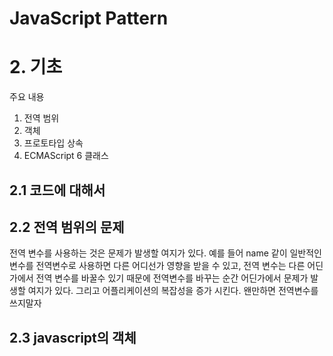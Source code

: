 JavaScript Pattern
======================

# 2. 기초
주요 내용

1. 전역 범위
2. 객체
3. 프로토타입 상속
4. ECMAScript 6 클래스

## 2.1 코드에 대해서
## 2.2 전역 범위의 문제
전역 변수를 사용하는 것은 문제가 발생할 여지가 있다. 예를 들어 name 같이 일반적인 변수를 전역변수로 사용하면 다른 어디선가 영향을 받을 수 있고, 전역 변수는 다른 어딘가에서 전역 변수를 바꿀수 있기 때문에 전역변수를 바꾸는 순간 어딘가에서 문제가 발생할 여지가 있다. 그리고 어플리케이션의 복잡성을 증가 시킨다. 왠만하면 전역변수를 쓰지말자
## 2.3 javascript의 객체

